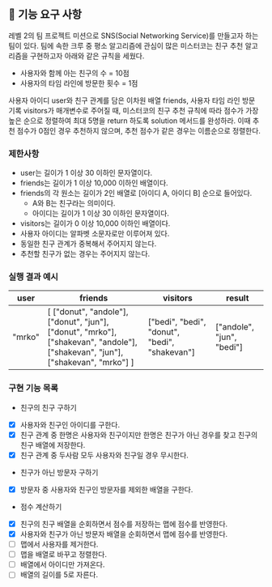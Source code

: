 ## 🚀 기능 요구 사항

레벨 2의 팀 프로젝트 미션으로 SNS(Social Networking Service)를 만들고자 하는 팀이 있다. 팀에 속한 크루 중 평소 알고리즘에 관심이 많은 미스터코는 친구 추천 알고리즘을 구현하고자 아래와 같은 규칙을 세웠다.

- 사용자와 함께 아는 친구의 수 = 10점
- 사용자의 타임 라인에 방문한 횟수 = 1점

사용자 아이디 user와 친구 관계를 담은 이차원 배열 friends, 사용자 타임 라인 방문 기록 visitors가 매개변수로 주어질 때, 미스터코의 친구 추천 규칙에 따라 점수가 가장 높은 순으로 정렬하여 최대 5명을 return 하도록 solution 메서드를 완성하라. 이때 추천 점수가 0점인 경우 추천하지 않으며, 추천 점수가 같은 경우는 이름순으로 정렬한다.

### 제한사항

- user는 길이가 1 이상 30 이하인 문자열이다.
- friends는 길이가 1 이상 10,000 이하인 배열이다.
- friends의 각 원소는 길이가 2인 배열로 [아이디 A, 아이디 B] 순으로 들어있다.
  - A와 B는 친구라는 의미이다.
  - 아이디는 길이가 1 이상 30 이하인 문자열이다.
- visitors는 길이가 0 이상 10,000 이하인 배열이다.
- 사용자 아이디는 알파벳 소문자로만 이루어져 있다.
- 동일한 친구 관계가 중복해서 주어지지 않는다.
- 추천할 친구가 없는 경우는 주어지지 않는다.

### 실행 결과 예시

| user   | friends                                                                                                                         | visitors                                      | result                    |
| ------ | ------------------------------------------------------------------------------------------------------------------------------- | --------------------------------------------- | ------------------------- |
| "mrko" | [ ["donut", "andole"], ["donut", "jun"], ["donut", "mrko"], ["shakevan", "andole"], ["shakevan", "jun"], ["shakevan", "mrko"] ] | ["bedi", "bedi", "donut", "bedi", "shakevan"] | ["andole", "jun", "bedi"] |

### 구현 기능 목록

- 친구의 친구 구하기
- [x] 사용자와 친구인 아이디를 구한다.
- [x] 친구 관계 중 한명은 사용자와 친구이지만 한명은 친구가 아닌 경우를 찾고 친구의 친구 배열에 저장한다.
- [x] 친구 관계 중 두사람 모두 사용자와 친구일 경우 무시한다.

- 친구가 아닌 방문자 구하기
- [x] 방문자 중 사용자와 친구인 방문자를 제외한 배열을 구한다.

- 점수 계산하기
- [x] 친구의 친구 배열을 순회하면서 점수를 저장하는 맵에 점수를 반영한다.
- [x] 사용자와 친구가 아닌 방문자 배열을 순회하면서 맵에 점수를 반영한다.
- [ ] 맵에서 사용자를 제거한다.
- [ ] 맵을 배열로 바꾸고 정렬한다.
- [ ] 배열에서 아이디만 가져온다.
- [ ] 배열의 길이를 5로 자른다.
